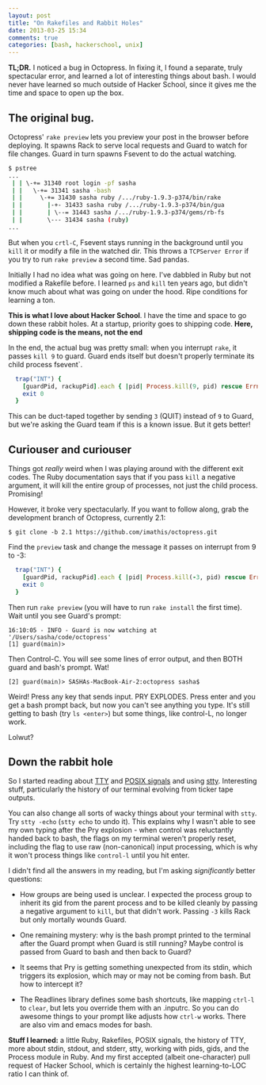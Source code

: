 ```yaml
---
layout: post
title: "On Rakefiles and Rabbit Holes"
date: 2013-03-25 15:34
comments: true
categories: [bash, hackerschool, unix]
---
```


**TL;DR.** I noticed a bug in Octopress. In fixing it, I found a separate, truly spectacular error, and learned a lot of interesting things about bash. I would never have learned so much outside of Hacker School, since it gives me the time and space to open up the box. 

## The original bug.

Octopress' `rake preview` lets you preview your post in the browser before deploying. It spawns Rack to serve local requests and Guard to watch for file changes. Guard in turn spawns Fsevent to do the actual watching. 

``` bash Handy pstree is handy.
$ pstree
...
 | | \-+= 31340 root login -pf sasha
 | |   \-+= 31341 sasha -bash
 | |     \-+= 31430 sasha ruby /.../ruby-1.9.3-p374/bin/rake 
 | |       |-+- 31433 sasha ruby /.../ruby-1.9.3-p374/bin/gua
 | |       | \--= 31443 sasha /.../ruby-1.9.3-p374/gems/rb-fs
 | |       \--- 31434 sasha (ruby)
...
```

But when you `crtl-C`, Fsevent stays running in the background until you `kill` it or modify a file in the watched dir. This throws a `TCPServer Error` if you try to run `rake preview` a second time. Sad pandas. 

Initially I had no idea what was going on here. I've dabbled in Ruby but not modified a Rakefile before. I learned `ps` and `kill` ten years ago, but didn't know much about what was going on under the hood. Ripe conditions for learning a ton. 

**This is what I love about Hacker School**. I have the time and space to go down these rabbit holes. At a startup, priority goes to shipping code. **Here, shipping code is the means, not the end**

In the end, the actual bug was pretty small: when you interrupt `rake`, it passes `kill 9` to guard. Guard ends itself but doesn't properly terminate its child process fsevent`. 

``` ruby Rake preview catching interrupts
  trap("INT") {
    [guardPid, rackupPid].each { |pid| Process.kill(9, pid) rescue Errno::ESRCH }
    exit 0
  }
```

This can be duct-taped together by sending `3` (QUIT) instead of `9` to Guard, but we're asking the Guard team if this is a known issue. But it gets better! 

## Curiouser and curiouser

Things got *really* weird when I was playing around with the different exit codes. The Ruby documentation says that if you pass `kill` a negative argument, it will kill the entire group of processes, not just the child process. Promising! 

However, it broke very spectacularly. If you want to follow along, grab the development branch of Octopress, currently 2.1: 

    $ git clone -b 2.1 https://github.com/imathis/octopress.git

Find the `preview` task and change the message it passes on interrupt from 9 to -3: 

``` ruby Line 161 as of this writing
  trap("INT") {
    [guardPid, rackupPid].each { |pid| Process.kill(-3, pid) rescue Errno::ESRCH }
    exit 0
  }
```

Then run `rake preview` (you will have to run `rake install` the first time). Wait until you see Guard's prompt:

    16:10:05 - INFO - Guard is now watching at '/Users/sasha/code/octopress'
    [1] guard(main)> 

Then Control-C. You will see some lines of error output, and then BOTH guard and bash's prompt. Wat!

    [2] guard(main)> SASHAs-MacBook-Air-2:octopress sasha$ 

Weird! Press any key that sends input. PRY EXPLODES. Press enter and you get a bash prompt back, but now you can't see anything you type. It's still getting to bash (try `ls <enter>`) but some things, like control-L, no longer work. 

Lolwut?

## Down the rabbit hole

So I started reading about [TTY](http://www.linusakesson.net/programming/tty/) and [POSIX signals](http://en.wikipedia.org/wiki/Unix_signal) and using [stty](http://unixhelp.ed.ac.uk/CGI/man-cgi?stty). Interesting stuff, particularly the history of our terminal evolving from ticker tape outputs.

You can also change all sorts of wacky things about your terminal with `stty`. Try `stty -echo` (`stty echo` to undo it). This explains why I wasn't able to see my own typing after the Pry explosion - when control was reluctantly handed back to bash, the flags on my terminal weren't properly reset, including the flag to use raw (non-canonical) input processing, which is why it won't process things like `control-l` until you hit enter. 

I didn't find all the answers in my reading, but I'm asking _significantly_ better questions: 

- How groups are being used is unclear. I expected the process group to inherit its gid from the parent process and to be killed cleanly by passing a negative argument to `kill`, but that didn't work. Passing `-3` kills Rack but only mortally wounds Guard. 

- One remaining mystery: why is the bash prompt printed to the terminal after the Guard prompt when Guard is still running? Maybe control is passed from Guard to bash and then back to Guard?

- It seems that Pry is getting something unexpected from its stdin, which triggers its explosion, which may or may not be coming from bash. But how to intercept it?

- The Readlines library defines some bash shortcuts, like mapping `ctrl-l` to `clear`, but lets you override them with an .inputrc. So you can do awesome things to your prompt like adjusts how `ctrl-w` works. There are also vim and emacs modes for bash. 

**Stuff I learned:** a little Ruby, Rakefiles, POSIX signals, the history of TTY, more about stdin, stdout, and stderr, stty, working with pids, gids, and the Process module in Ruby. And my first accepted (albeit one-character) pull request of Hacker School, which is certainly the highest learning-to-LOC ratio I can think of.  